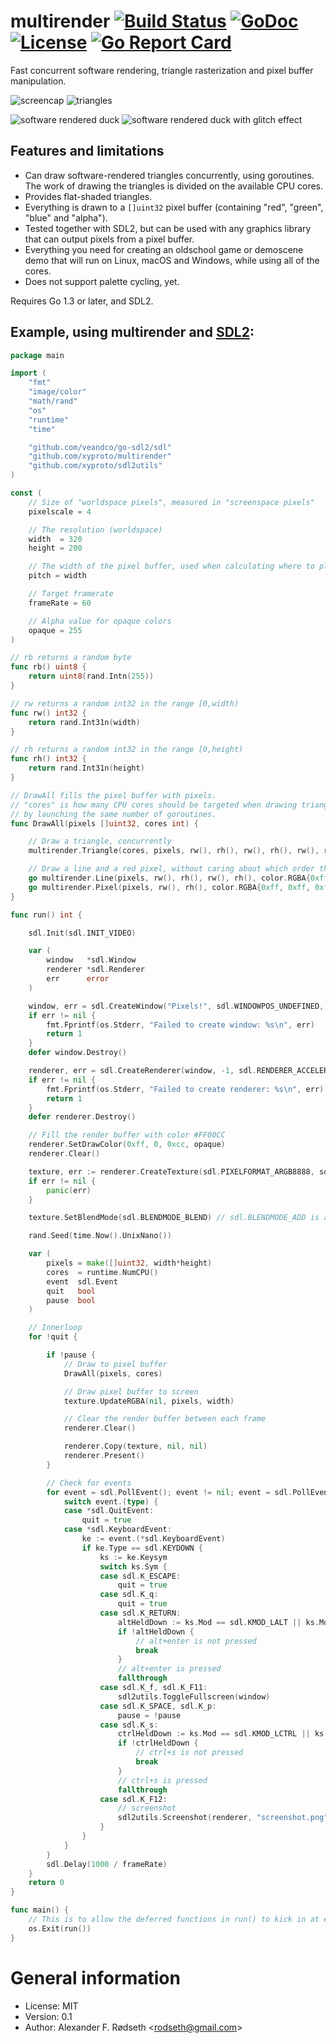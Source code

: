 # multirender [![Build Status](https://travis-ci.com/xyproto/multirender.svg?branch=master)](https://travis-ci.com/xyproto/multirender) [![GoDoc](https://godoc.org/github.com/xyproto/multirender?status.svg)](http://godoc.org/github.com/xyproto/multirender) [![License](http://img.shields.io/badge/license-MIT-red.svg?style=flat)](https://raw.githubusercontent.com/xyproto/multirender/master/LICENSE) [![Go Report Card](https://goreportcard.com/badge/github.com/xyproto/multirender)](https://goreportcard.com/report/github.com/xyproto/multirender)

Fast concurrent software rendering, triangle rasterization and pixel buffer manipulation.

![screencap](img/screencap.gif) ![triangles](img/triangles.png)

![software rendered duck](img/duck.png) ![software rendered duck with glitch effect](img/glitch.png)

## Features and limitations

* Can draw software-rendered triangles concurrently, using goroutines. The work of drawing the triangles is divided on the available CPU cores.
* Provides flat-shaded triangles.
* Everything is drawn to a `[]uint32` pixel buffer (containing "red", "green", "blue" and "alpha").
* Tested together with SDL2, but can be used with any graphics library that can output pixels from a pixel buffer.
* Everything you need for creating an oldschool game or demoscene demo that will run on Linux, macOS and Windows, while using all of the cores.
* Does not support palette cycling, yet.

Requires Go 1.3 or later, and SDL2.

## Example, using multirender and [SDL2](https://github.com/veandco/go-sdl2):

```go
package main

import (
	"fmt"
	"image/color"
	"math/rand"
	"os"
	"runtime"
	"time"

	"github.com/veandco/go-sdl2/sdl"
	"github.com/xyproto/multirender"
	"github.com/xyproto/sdl2utils"
)

const (
	// Size of "worldspace pixels", measured in "screenspace pixels"
	pixelscale = 4

	// The resolution (worldspace)
	width  = 320
	height = 200

	// The width of the pixel buffer, used when calculating where to place pixels (y*pitch+x)
	pitch = width

	// Target framerate
	frameRate = 60

	// Alpha value for opaque colors
	opaque = 255
)

// rb returns a random byte
func rb() uint8 {
	return uint8(rand.Intn(255))
}

// rw returns a random int32 in the range [0,width)
func rw() int32 {
	return rand.Int31n(width)
}

// rh returns a random int32 in the range [0,height)
func rh() int32 {
	return rand.Int31n(height)
}

// DrawAll fills the pixel buffer with pixels.
// "cores" is how many CPU cores should be targeted when drawing triangles,
// by launching the same number of goroutines.
func DrawAll(pixels []uint32, cores int) {

	// Draw a triangle, concurrently
	multirender.Triangle(cores, pixels, rw(), rh(), rw(), rh(), rw(), rh(), color.RGBA{rb(), rb(), rb(), opaque}, pitch)

	// Draw a line and a red pixel, without caring about which order they appear in, or if they will complete before the next frame is drawn
	go multirender.Line(pixels, rw(), rh(), rw(), rh(), color.RGBA{0xff, 0xff, 0, opaque}, pitch)
	go multirender.Pixel(pixels, rw(), rh(), color.RGBA{0xff, 0xff, 0xff, opaque}, pitch)
}

func run() int {

	sdl.Init(sdl.INIT_VIDEO)

	var (
		window   *sdl.Window
		renderer *sdl.Renderer
		err      error
	)

	window, err = sdl.CreateWindow("Pixels!", sdl.WINDOWPOS_UNDEFINED, sdl.WINDOWPOS_UNDEFINED, int32(width*pixelscale), int32(height*pixelscale), sdl.WINDOW_SHOWN)
	if err != nil {
		fmt.Fprintf(os.Stderr, "Failed to create window: %s\n", err)
		return 1
	}
	defer window.Destroy()

	renderer, err = sdl.CreateRenderer(window, -1, sdl.RENDERER_ACCELERATED)
	if err != nil {
		fmt.Fprintf(os.Stderr, "Failed to create renderer: %s\n", err)
		return 1
	}
	defer renderer.Destroy()

	// Fill the render buffer with color #FF00CC
	renderer.SetDrawColor(0xff, 0, 0xcc, opaque)
	renderer.Clear()

	texture, err := renderer.CreateTexture(sdl.PIXELFORMAT_ARGB8888, sdl.TEXTUREACCESS_STREAMING, width, height)
	if err != nil {
		panic(err)
	}

	texture.SetBlendMode(sdl.BLENDMODE_BLEND) // sdl.BLENDMODE_ADD is also possible

	rand.Seed(time.Now().UnixNano())

	var (
		pixels = make([]uint32, width*height)
		cores  = runtime.NumCPU()
		event  sdl.Event
		quit   bool
		pause  bool
	)

	// Innerloop
	for !quit {

		if !pause {
			// Draw to pixel buffer
			DrawAll(pixels, cores)

			// Draw pixel buffer to screen
			texture.UpdateRGBA(nil, pixels, width)

			// Clear the render buffer between each frame
			renderer.Clear()

			renderer.Copy(texture, nil, nil)
			renderer.Present()
		}

		// Check for events
		for event = sdl.PollEvent(); event != nil; event = sdl.PollEvent() {
			switch event.(type) {
			case *sdl.QuitEvent:
				quit = true
			case *sdl.KeyboardEvent:
				ke := event.(*sdl.KeyboardEvent)
				if ke.Type == sdl.KEYDOWN {
					ks := ke.Keysym
					switch ks.Sym {
					case sdl.K_ESCAPE:
						quit = true
					case sdl.K_q:
						quit = true
					case sdl.K_RETURN:
						altHeldDown := ks.Mod == sdl.KMOD_LALT || ks.Mod == sdl.KMOD_RALT
						if !altHeldDown {
							// alt+enter is not pressed
							break
						}
						// alt+enter is pressed
						fallthrough
					case sdl.K_f, sdl.K_F11:
						sdl2utils.ToggleFullscreen(window)
					case sdl.K_SPACE, sdl.K_p:
						pause = !pause
					case sdl.K_s:
						ctrlHeldDown := ks.Mod == sdl.KMOD_LCTRL || ks.Mod == sdl.KMOD_RCTRL
						if !ctrlHeldDown {
							// ctrl+s is not pressed
							break
						}
						// ctrl+s is pressed
						fallthrough
					case sdl.K_F12:
						// screenshot
						sdl2utils.Screenshot(renderer, "screenshot.png", true)
					}
				}
			}
		}
		sdl.Delay(1000 / frameRate)
	}
	return 0
}

func main() {
	// This is to allow the deferred functions in run() to kick in at exit
	os.Exit(run())
}
```

# General information

* License: MIT
* Version: 0.1
* Author: Alexander F. Rødseth &lt;rodseth@gmail.com&gt;
